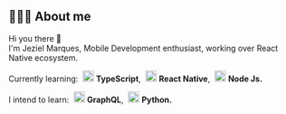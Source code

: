 ## 👨🏻‍💻 About me

Hi you there 🚀  
I'm Jeziel Marques, Mobile Development enthusiast, working over React Native ecosystem.

Currently learning: 
<img style="margin-left: 4px" src="https://i.ibb.co/PZ2XZgr/ts.png" width="20"/> <b>TypeScript</b>, 
<img style="margin-left: 4px" src="https://i.ibb.co/4RHMmLQ/react.png" width="20"/> <b>React Native</b>, 
<img style="margin-left: 4px" src="https://i.ibb.co/vVxmyN2/node.png" width="20"/> <b>Node Js.</b>

I intend to learn: 
<img style="margin-left: 4px" src="https://i.ibb.co/2nrNSzf/graphql.png" width="20"/> <b>GraphQL</b>, 
<img style="margin-left: 4px" src="https://i.ibb.co/XkRPGbp/python.png" width="20"/> <b>Python.</b>